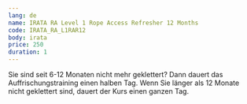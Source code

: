 ```yaml
---
lang: de
name: IRATA RA Level 1 Rope Access Refresher 12 Months
code: IRATA_RA_L1RAR12
body: irata
price: 250
duration: 1
---
```


Sie sind seit 6-12 Monaten nicht mehr geklettert? Dann dauert das Auffrischungstraining einen halben Tag. Wenn Sie länger als 12 Monate nicht geklettert sind, dauert der Kurs einen ganzen Tag.